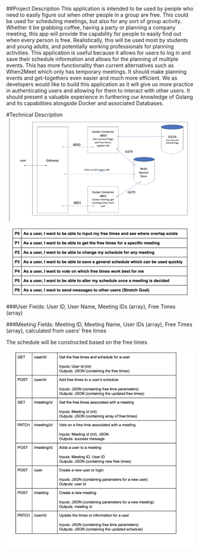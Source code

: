 ##Project Description
This application is intended to be used by people who need to easily figure out when other people in a group are free. This could be used for scheduling meetings, but also for any sort of group activity. Whether it be grabbing coffee, having a party or planning a company meeting, this app will provide the capability for people to easily find out when every person is free. Realistically, this will be used most by students and young adults, and potentially working professionals for planning activities. This application is useful because it allows for users to log in and save their schedule information and allows for the planning of multiple events. This has more functionality than current alternatives such as When2Meet which only has temporary meetings. It should make planning events and get-togethers even easier and much more efficient. We as developers would like to build this application as it will give us more practice in authenticating users and allowing for them to interact with other users. It should present a valuable experience in furthering our knowledge of Golang and its capabilities alongside Docker and associated Databases.

#Technical Description
![](imgs/diagram.png)
![](imgs/priority.png)

###User Fields:
User ID,
User Name,
Meeting IDs (array),
Free Times (array)

###Meeting Fields:
Meeting ID,
Meeting Name,
User IDs (array),
Free Times (array), calculated from users’ free times


The schedule will be constructed based on the free times
![](imgs/endpoint.png)